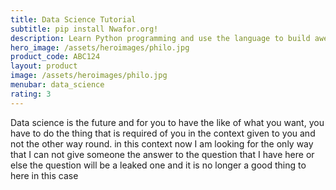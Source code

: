 ```yaml
---
title: Data Science Tutorial
subtitle: pip install Nwafor.org!
description: Learn Python programming and use the language to build awesome tools to solve peoples problems
hero_image: /assets/heroimages/philo.jpg
product_code: ABC124
layout: product
image: /assets/heroimages/philo.jpg
menubar: data_science
rating: 3
---
```


Data science is the future and for you to have the like of what you want, you have to do the thing that is required of you in the context given to you and not the other way round. in this context now I am looking for the only way that I can not give someone the answer to the question that I have here or else the question will be a leaked one and it is no longer a good thing to here in this case

